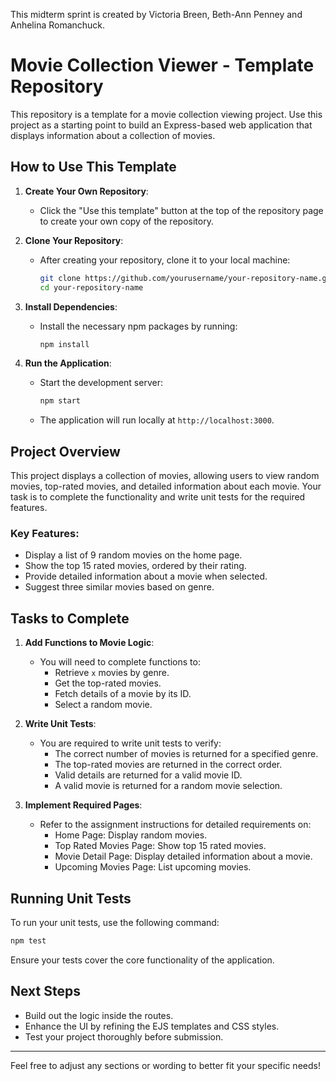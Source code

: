 This midterm sprint is created by Victoria Breen, Beth-Ann Penney and Anhelina Romanchuck. 

# Movie Collection Viewer - Template Repository

This repository is a template for a movie collection viewing project. Use this project as a starting point to build an Express-based web application that displays information about a collection of movies.

## How to Use This Template

1. **Create Your Own Repository**:
   - Click the "Use this template" button at the top of the repository page to create your own copy of the repository.

2. **Clone Your Repository**:
   - After creating your repository, clone it to your local machine:
     ```bash
     git clone https://github.com/yourusername/your-repository-name.git
     cd your-repository-name
     ```

3. **Install Dependencies**:
   - Install the necessary npm packages by running:
     ```bash
     npm install
     ```

4. **Run the Application**:
   - Start the development server:
     ```bash
     npm start
     ```
   - The application will run locally at `http://localhost:3000`.

## Project Overview

This project displays a collection of movies, allowing users to view random movies, top-rated movies, and detailed information about each movie. Your task is to complete the functionality and write unit tests for the required features.

### Key Features:

- Display a list of 9 random movies on the home page.
- Show the top 15 rated movies, ordered by their rating.
- Provide detailed information about a movie when selected.
- Suggest three similar movies based on genre.

## Tasks to Complete

1. **Add Functions to Movie Logic**:
   - You will need to complete functions to:
     - Retrieve `x` movies by genre.
     - Get the top-rated movies.
     - Fetch details of a movie by its ID.
     - Select a random movie.

2. **Write Unit Tests**:
   - You are required to write unit tests to verify:
     - The correct number of movies is returned for a specified genre.
     - The top-rated movies are returned in the correct order.
     - Valid details are returned for a valid movie ID.
     - A valid movie is returned for a random movie selection.

3. **Implement Required Pages**:
   - Refer to the assignment instructions for detailed requirements on:
     - Home Page: Display random movies.
     - Top Rated Movies Page: Show top 15 rated movies.
     - Movie Detail Page: Display detailed information about a movie.
     - Upcoming Movies Page: List upcoming movies.

## Running Unit Tests

To run your unit tests, use the following command:

```bash
npm test
```

Ensure your tests cover the core functionality of the application.

## Next Steps

- Build out the logic inside the routes.
- Enhance the UI by refining the EJS templates and CSS styles.
- Test your project thoroughly before submission.

---

Feel free to adjust any sections or wording to better fit your specific needs!
